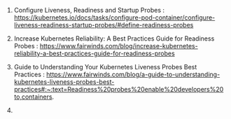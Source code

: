 1. Configure Liveness, Readiness and Startup Probes : https://kubernetes.io/docs/tasks/configure-pod-container/configure-liveness-readiness-startup-probes/#define-readiness-probes

2. Increase Kubernetes Reliability: A Best Practices Guide for  Readiness Probes : https://www.fairwinds.com/blog/increase-kubernetes-reliability-a-best-practices-guide-for-readiness-probes

3. Guide to Understanding Your Kubernetes Liveness Probes Best Practices : https://www.fairwinds.com/blog/a-guide-to-understanding-kubernetes-liveness-probes-best-practices#:~:text=Readiness%20probes%20enable%20developers%20to,containers.
4. 
